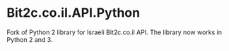 # Bit2c.co.il.API.Python

Fork of Python 2 library for Israeli Bit2c.co.il API. The library now works in Python 2 and 3.
